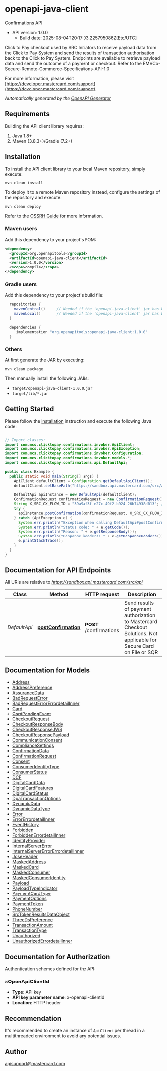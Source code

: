 # openapi-java-client

Confirmations API
- API version: 1.0.0
  - Build date: 2025-08-04T20:17:03.225795086Z[Etc/UTC]

Click to Pay checkout used by SRC Initiators to receive payload data from the Click to Pay System and send the results of transaction authorisation back to the Click to Pay System. Endpoints are available to retrieve payload data and send the outcome of a payment or checkout. Refer to the EMVCo-Secure-Remote-Commerce-Specifications-API-1.0

  For more information, please visit [https://developer.mastercard.com/support](https://developer.mastercard.com/support)

*Automatically generated by the [OpenAPI Generator](https://openapi-generator.tech)*


## Requirements

Building the API client library requires:
1. Java 1.8+
2. Maven (3.8.3+)/Gradle (7.2+)

## Installation

To install the API client library to your local Maven repository, simply execute:

```shell
mvn clean install
```

To deploy it to a remote Maven repository instead, configure the settings of the repository and execute:

```shell
mvn clean deploy
```

Refer to the [OSSRH Guide](http://central.sonatype.org/pages/ossrh-guide.html) for more information.

### Maven users

Add this dependency to your project's POM:

```xml
<dependency>
  <groupId>org.openapitools</groupId>
  <artifactId>openapi-java-client</artifactId>
  <version>1.0.0</version>
  <scope>compile</scope>
</dependency>
```

### Gradle users

Add this dependency to your project's build file:

```groovy
  repositories {
    mavenCentral()     // Needed if the 'openapi-java-client' jar has been published to maven central.
    mavenLocal()       // Needed if the 'openapi-java-client' jar has been published to the local maven repo.
  }

  dependencies {
     implementation "org.openapitools:openapi-java-client:1.0.0"
  }
```

### Others

At first generate the JAR by executing:

```shell
mvn clean package
```

Then manually install the following JARs:

* `target/openapi-java-client-1.0.0.jar`
* `target/lib/*.jar`

## Getting Started

Please follow the [installation](#installation) instruction and execute the following Java code:

```java

// Import classes:
import com.mcs.clicktopay.confirmations.invoker.ApiClient;
import com.mcs.clicktopay.confirmations.invoker.ApiException;
import com.mcs.clicktopay.confirmations.invoker.Configuration;
import com.mcs.clicktopay.confirmations.invoker.models.*;
import com.mcs.clicktopay.confirmations.api.DefaultApi;

public class Example {
  public static void main(String[] args) {
    ApiClient defaultClient = Configuration.getDefaultApiClient();
    defaultClient.setBasePath("https://sandbox.api.mastercard.com/src/api");

    DefaultApi apiInstance = new DefaultApi(defaultClient);
    ConfirmationRequest confirmationRequest = new ConfirmationRequest(); // ConfirmationRequest | Confirmations Request
    String X_SRC_CX_FLOW_ID = "39a9af3f-e27c-49f2-b924-26b74938d013"; // String | The `X-SRC-CX-FLOW-ID` ensures to direct all calls from the same client to the same server and maintains session affinity. For the first API request, add the value of `srcCorrelationId` in  X-SRC-CX-FLOW-ID field. For subsequent requests, use the  X-SRC-CX-FLOW-ID returned in the response for the initial API call.
    try {
      apiInstance.postConfirmation(confirmationRequest, X_SRC_CX_FLOW_ID);
    } catch (ApiException e) {
      System.err.println("Exception when calling DefaultApi#postConfirmation");
      System.err.println("Status code: " + e.getCode());
      System.err.println("Reason: " + e.getResponseBody());
      System.err.println("Response headers: " + e.getResponseHeaders());
      e.printStackTrace();
    }
  }
}

```

## Documentation for API Endpoints

All URIs are relative to *https://sandbox.api.mastercard.com/src/api*

Class | Method | HTTP request | Description
------------ | ------------- | ------------- | -------------
*DefaultApi* | [**postConfirmation**](docs/DefaultApi.md#postConfirmation) | **POST** /confirmations | Send results of payment authorization to Mastercard Checkout Solutions. Not applicable for Secure Card on File or SQR


## Documentation for Models

 - [Address](docs/Address.md)
 - [AddressPreference](docs/AddressPreference.md)
 - [AssuranceData](docs/AssuranceData.md)
 - [BadRequestError](docs/BadRequestError.md)
 - [BadRequestErrorErrordetailInner](docs/BadRequestErrorErrordetailInner.md)
 - [Card](docs/Card.md)
 - [CardPendingEvent](docs/CardPendingEvent.md)
 - [CheckoutRequest](docs/CheckoutRequest.md)
 - [CheckoutResponseBody](docs/CheckoutResponseBody.md)
 - [CheckoutResponseJWS](docs/CheckoutResponseJWS.md)
 - [CheckoutResponsePayload](docs/CheckoutResponsePayload.md)
 - [CommunicationConsent](docs/CommunicationConsent.md)
 - [ComplianceSettings](docs/ComplianceSettings.md)
 - [ConfirmationData](docs/ConfirmationData.md)
 - [ConfirmationRequest](docs/ConfirmationRequest.md)
 - [Consent](docs/Consent.md)
 - [ConsumerIdentityType](docs/ConsumerIdentityType.md)
 - [ConsumerStatus](docs/ConsumerStatus.md)
 - [DCF](docs/DCF.md)
 - [DigitalCardData](docs/DigitalCardData.md)
 - [DigitalCardFeatures](docs/DigitalCardFeatures.md)
 - [DigitalCardStatus](docs/DigitalCardStatus.md)
 - [DpaTransactionOptions](docs/DpaTransactionOptions.md)
 - [DynamicData](docs/DynamicData.md)
 - [DynamicDataType](docs/DynamicDataType.md)
 - [Error](docs/Error.md)
 - [ErrorErrordetailInner](docs/ErrorErrordetailInner.md)
 - [EventHistory](docs/EventHistory.md)
 - [Forbidden](docs/Forbidden.md)
 - [ForbiddenErrordetailInner](docs/ForbiddenErrordetailInner.md)
 - [IdentityProvider](docs/IdentityProvider.md)
 - [InternalServerError](docs/InternalServerError.md)
 - [InternalServerErrorErrordetailInner](docs/InternalServerErrorErrordetailInner.md)
 - [JoseHeader](docs/JoseHeader.md)
 - [MaskedAddress](docs/MaskedAddress.md)
 - [MaskedCard](docs/MaskedCard.md)
 - [MaskedConsumer](docs/MaskedConsumer.md)
 - [MaskedConsumerIdentity](docs/MaskedConsumerIdentity.md)
 - [Payload](docs/Payload.md)
 - [PayloadTypeIndicator](docs/PayloadTypeIndicator.md)
 - [PaymentCardType](docs/PaymentCardType.md)
 - [PaymentOptions](docs/PaymentOptions.md)
 - [PaymentToken](docs/PaymentToken.md)
 - [PhoneNumber](docs/PhoneNumber.md)
 - [SrcTokenResultsDataObject](docs/SrcTokenResultsDataObject.md)
 - [ThreeDsPreference](docs/ThreeDsPreference.md)
 - [TransactionAmount](docs/TransactionAmount.md)
 - [TransactionType](docs/TransactionType.md)
 - [Unauthorized](docs/Unauthorized.md)
 - [UnauthorizedErrordetailInner](docs/UnauthorizedErrordetailInner.md)


<a id="documentation-for-authorization"></a>
## Documentation for Authorization


Authentication schemes defined for the API:
<a id="xOpenApiClientId"></a>
### xOpenApiClientId

- **Type**: API key
- **API key parameter name**: x-openapi-clientid
- **Location**: HTTP header


## Recommendation

It's recommended to create an instance of `ApiClient` per thread in a multithreaded environment to avoid any potential issues.

## Author

apisupport@mastercard.com

